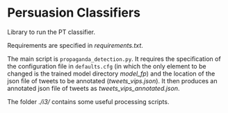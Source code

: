 # Persuasion Classifiers

Library to run the PT classifier.

Requirements are specified in *requirements.txt*.

The main script is `propaganda_detection.py`. It requires the specification of the configuration file in `defaults.cfg` (in which the only element to be changed is the trained model directory *model_fp*) and the location of the json file of tweets to be annotated (*tweets_vips.json*). It then produces an annotated json file of tweets as *tweets_vips_annotated.json*.

The folder *./i3/* contains some useful processing scripts.
